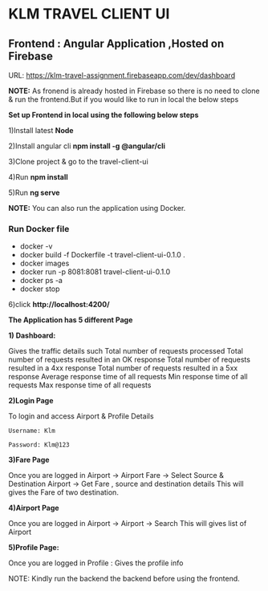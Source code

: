 KLM TRAVEL CLIENT UI
====================

## Frontend : Angular Application ,Hosted on Firebase 
URL: https://klm-travel-assignment.firebaseapp.com/dev/dashboard

**NOTE:**
As fronend is already hosted in Firebase so there is no need to clone & run the frontend.But if you would like to run in local the below steps

**Set up Frontend in local using the following below steps**

1)Install latest **Node**

2)Install angular cli **npm install -g @angular/cli**

3)Clone project & go to the travel-client-ui

4)Run **npm install**

5)Run **ng serve**

**NOTE:**
You can also run the application using Docker.

### Run Docker file 
* docker -v
* docker build -f Dockerfile -t travel-client-ui-0.1.0 .
* docker images
* docker run -p 8081:8081 travel-client-ui-0.1.0
* docker ps -a
* docker stop <container-id>

6)click **http://localhost:4200/**


**The Application has 5 different Page**

**1) Dashboard:**

Gives the traffic details such
Total number of requests processed
Total number of requests resulted in an OK response
Total number of requests resulted in a 4xx response
Total number of requests resulted in a 5xx response
Average response time of all requests
Min response time of all requests
Max response time of all requests

**2)Login Page**

To login and access Airport & Profile Details

`Username: Klm`

`Password: Klm@123`

**3)Fare Page**

Once you are logged in Airport -> Airport Fare -> Select Source & Destination Airport -> Get Fare , source and destination details
This will gives the Fare of two destination.

**4)Airport Page**

Once you are logged in Airport -> Airport -> Search 
This will gives list of Airport

**5)Profile Page:**

Once you are logged in Profile : Gives the profile info

NOTE: Kindly run the backend the backend before using the frontend. 

